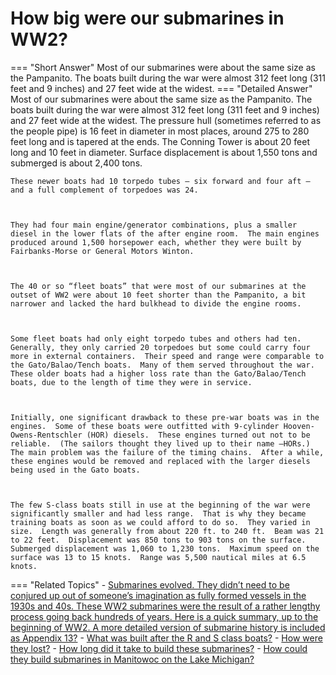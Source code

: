 # How big were our submarines in WW2?

=== "Short Answer"
    Most of our submarines were about the same size as the Pampanito. The boats built during the war were almost 312 feet long (311 feet and 9 inches) and 27 feet wide at the widest.
=== "Detailed Answer"
    Most of our submarines were about the same size as the Pampanito.  The boats built during the war were almost 312 feet long (311 feet and 9 inches) and 27 feet wide at the widest.  The pressure hull (sometimes referred to as the people pipe) is 16 feet in diameter in most places, around 275 to 280 feet long and is tapered at the ends.  The Conning Tower is about 20 feet long and 10 feet in diameter.  Surface displacement is about 1,550 tons and submerged is about 2,400 tons.
    
    
    
    These newer boats had 10 torpedo tubes – six forward and four aft – and a full complement of torpedoes was 24.
    
    
    
    They had four main engine/generator combinations, plus a smaller diesel in the lower flats of the after engine room.  The main engines produced around 1,500 horsepower each, whether they were built by Fairbanks-Morse or General Motors Winton.
    
    
    
    The 40 or so “fleet boats” that were most of our submarines at the outset of WW2 were about 10 feet shorter than the Pampanito, a bit narrower and lacked the hard bulkhead to divide the engine rooms.
    
    
    
    Some fleet boats had only eight torpedo tubes and others had ten.  Generally, they only carried 20 torpedoes but some could carry four more in external containers.  Their speed and range were comparable to the Gato/Balao/Tench boats.  Many of them served throughout the war.  These older boats had a higher loss rate than the Gato/Balao/Tench boats, due to the length of time they were in service.
    
    
    
    Initially, one significant drawback to these pre-war boats was in the engines.  Some of these boats were outfitted with 9-cylinder Hooven-Owens-Rentschler (HOR) diesels.  These engines turned out not to be reliable.  (The sailors thought they lived up to their name –HORs.)  The main problem was the failure of the timing chains.  After a while, these engines would be removed and replaced with the larger diesels being used in the Gato boats.
    
    
    
    The few S-class boats still in use at the beginning of the war were significantly smaller and had less range.  That is why they became training boats as soon as we could afford to do so.  They varied in size.  Length was generally from about 220 ft. to 240 ft.  Beam was 21 to 22 feet.  Displacement was 850 tons to 903 tons on the surface.  Submerged displacement was 1,060 to 1,230 tons.  Maximum speed on the surface was 13 to 15 knots.  Range was 5,500 nautical miles at 6.5 knots.
=== "Related Topics"
    - [Submarines evolved.  They didn’t need to be conjured up out of someone’s imagination as fully formed vessels in the 1930s and 40s.  These WW2 submarines were the result of a rather lengthy process going back hundreds of years.  Here is a quick summary, up to the beginning of WW2.  A more detailed version of submarine history is included as Appendix 13?](submarines-evolved-they-didnt-need-to-be-conjured-up-out-of-someones-imagination-as-fully.md)
    - [What was built after the R and S class boats?](what-was-built-after-the-r-and-s-class-boats.md)
    - [How were they lost?](how-were-they-lost.md)
    - [How long did it take to build these submarines?](how-long-did-it-take-to-build-these-submarines.md)
    - [How could they build submarines in Manitowoc on the Lake Michigan?](how-could-they-build-submarines-in-manitowoc-on-the-lake-michigan.md)
